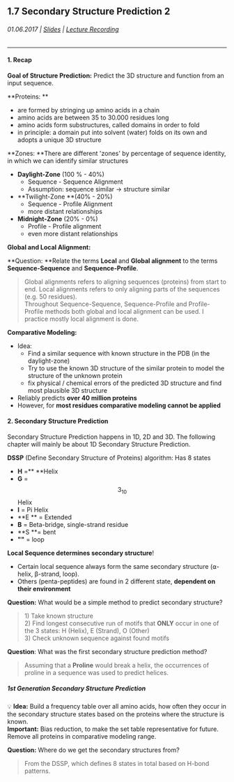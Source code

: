 ## 1.7 Secondary Structure Prediction 2

###### 01.06.2017 \| [Slides](https://www.rostlab.org/sites/default/files/fileadmin/teaching/SoSe17/PP1CS/cb1e_20170601_sec2.pdf) \| [Lecture Recording](https://www.youtube.com/watch?v=RaMUi10-WmM&list=PLg46T0OlBIJ9abbsmUL-ux24DCpoUlC1J&index=6)

---

#### 1. Recap

**Goal of Structure Prediction:** Predict the 3D structure and function from an input sequence.

**Proteins: **

* are formed by stringing up amino acids in a chain
* amino acids are between 35 to 30.000 residues long
* amino acids form substructures, called domains in order to fold
* in principle: a domain put into solvent \(water\) folds on its own and adopts a unique 3D structure

**Zones: **There are different 'zones' by percentage of sequence identity, in which we can identify similar structures

* **Daylight-Zone** \(100 % - 40%\)
  * Sequence - Sequence Alignment
  * Assumption: sequence similar -&gt; structure similar
* **Twilight-Zone **\(40% - 20%\)
  * Sequence - Profile Alignment
  * more distant relationships
* **Midnight-Zone** \(20% - 0%\)
  * Profile - Profile alignment
  * even more distant relationships

**Global and Local Alignment:**

**Question: **Relate the terms **Local** and **Global alignment** to the terms **Sequence-Sequence** and **Sequence-Profile**.

> Global alignments refers to aligning sequences \(proteins\) from start to end. Local alignments refers to only aligning parts of the sequences \(e.g. 50 residues\).  
> Throughout Sequence-Sequence, Sequence-Profile and Profile-Profile methods both global and local alignment can be used. I practice mostly local alignment is done.

**Comparative Modeling:**

* Idea:
  * Find a similar sequence with known structure in the PDB \(in the daylight-zone\)
  * Try to use the known 3D structure of the similar protein to model the structure of the unknown protein
  * fix physical / chemical errors of the predicted 3D structure and find most plausible 3D structure
* Reliably predicts **over 40 million proteins**
* However, for **most residues comparative modeling cannot be applied**

#### 2. Secondary Structure Prediction

Secondary Structure Prediction happens in 1D, 2D and 3D. The following chapter will mainly be about 1D Secondary Structure Prediction.

**DSSP** \(Define Secondary Structure of Proteins\) algorithm: Has 8 states

* **H** =** **Helix
* **G** = $$3_{10}$$ Helix
* **I**  = Pi Helix
* **E ** = Extended
* **B** = Beta-bridge, single-strand residue
* **S **= bent
* **""** = loop

**Local Sequence determines secondary structure**!

* Certain local sequence always form the same secondary structure \(⍺-helix, β-strand, loop\).
* Others \(penta-peptides\) are found in 2 different state, **dependent on their environment**

**Question:** What would be a simple method to predict secondary structure?

> 1\) Take known structure  
> 2\) Find longest consecutive run of motifs that **ONLY** occur in one of the 3 states: H \(Helix\), E \(Strand\), O \(Other\)  
> 3\) Check unknown sequence against found motifs

**Question**: What was the first secondary structure prediction method?

> Assuming that a **Proline** would break a helix, the occurrences of proline in a sequence was used to predict helices.

##### 1st Generation Secondary Structure Prediction

💡 **Idea:** Build a frequency table over all amino acids, how often they occur in the secondary structure states based on the proteins where the structure is known.  
**Important:** Bias reduction, to make the set table representative for future. Remove all proteins in comparative modeling range.

**Question:** Where do we get the secondary structures from?

> From the DSSP, which defines 8 states in total based on H-bond patterns.



